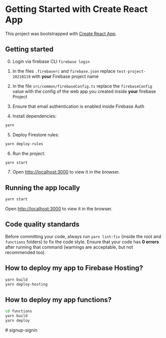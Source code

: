 # Getting Started with Create React App

This project was bootstrapped with [Create React App](https://github.com/facebook/create-react-app).

## Getting started

0. Login via firebase CLI `firebase login`

1. In the files `.firebaserc` and `firebase.json` replace `test-project-20210119` with **your** Firebase project name 

2. In the file `src/common/firebaseConfig.ts` replace the `firebaseConfig` value with the config of the web app you created inside **your** firebase Project

3. Ensure that email authentication is enabled inside Firebase Auth

4. Install dependencies:

```sh
yarn
```

5. Deploy Firestore rules:

```sh
yarn deploy-rules
```

6. Run the project:

```sh
yarn start
```

7. Open [http://localhost:3000](http://localhost:3000) to view it in the browser.

## Running the app locally

```sh
yarn start
```

Open [http://localhost:3000](http://localhost:3000) to view it in the browser.

## Code quality standards

Before committing your code, always run `yarn lint:fix` (inside the root and `functions` folders) to fix the code style. Ensure that your code has **0 errors** after running that command (warnings are acceptable, but not recommended too).

## How to deploy my app to Firebase Hosting?

```sh
yarn build
yarn deploy-hosting
```

## How to deploy my app functions?

```sh
cd functions
yarn build
yarn deploy
```
#   s i g n u p - s i g n i n  
 